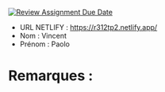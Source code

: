 [![Review Assignment Due Date](https://classroom.github.com/assets/deadline-readme-button-22041afd0340ce965d47ae6ef1cefeee28c7c493a6346c4f15d667ab976d596c.svg)](https://classroom.github.com/a/zNKu7jDa)
- URL NETLIFY : https://r312tp2.netlify.app/
- Nom : Vincent
- Prénom : Paolo

# Remarques :
